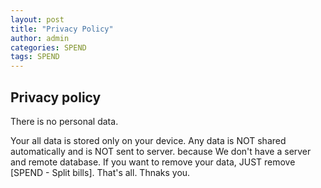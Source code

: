 ```yaml
---
layout: post
title: "Privacy Policy"
author: admin
categories: SPEND
tags: SPEND
---
```


## Privacy policy

There is no personal data.

Your all data is stored only on your device. Any data is NOT shared automatically and is NOT sent to server. because We don't have a server and remote database. If you want to remove your data, JUST remove [SPEND - Split bills]. That's all. Thnaks you.